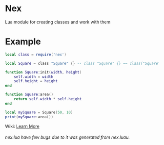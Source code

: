 # Nex
Lua module for creating classes and work with them

# Example
```lua
local class = require('nex')

local Square = class "Square" {} -- class "Square" {} == class("Square")({})

function Square:init(width, height)
    self.width = width
    self.height = height
end

function Square:area()
    return self.width * self.height
end

local mySquare = Square(50, 10)
print(mySquare:area())
```

Wiki: [Learn More](https://github.com/TehnoTheDragon/nex/wiki/Nex-Guide)


###### nex.lua have few bugs due to it was generated from nex.luau.
